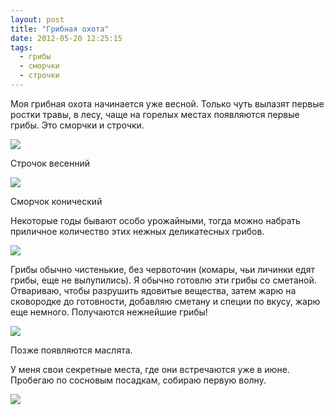 ```yaml
---
layout: post
title: "Грибная охота"
date: 2012-05-20 12:25:15
tags:
  - грибы
  - сморчки
  - строчки
---
```

Моя грибная охота начинается уже весной. Только чуть вылазят первые
ростки травы, в лесу, чаще на горелых местах появляются первые грибы.
Это сморчки и строчки.

![](http://fishingguru.ru/uploads/images/00/00/01/2012/05/20/fdb07a.jpg)

Строчок весенний

![](http://fishingguru.ru/uploads/images/00/00/01/2012/05/20/ed371a.jpg)

Сморчок конический

Некоторые годы бывают особо урожайными, тогда можно набрать приличное
количество этих нежных деликатесных грибов.

![](http://fishingguru.ru/uploads/images/00/00/01/2012/05/20/9333ef.jpg)

Грибы обычно чистенькие, без червоточин (комары, чьи личинки едят грибы,
еще не вылупились). Я обычно готовлю эти грибы со сметаной. Отвариваю,
чтобы разрушить ядовитые вещества, затем жарю на сковородке до
готовности, добавляю сметану и специи по вкусу, жарю еще немного.
Получаются нежнейшие грибы!

![](http://fishingguru.ru/uploads/images/00/00/01/2012/05/20/a80929.jpg)

Позже появляются маслята.

У меня свои секретные места, где они встречаются уже в июне. Пробегаю по
сосновым посадкам, собираю первую волну.

![](http://fishingguru.ru/uploads/images/00/00/01/2012/05/20/20b964.jpg)
